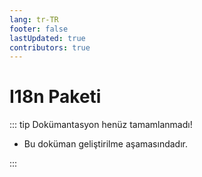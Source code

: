 ```yaml
---
lang: tr-TR
footer: false
lastUpdated: true
contributors: true
---
```


# I18n Paketi

::: tip Dokümantasyon henüz tamamlanmadı!

- Bu doküman geliştirilme aşamasındadır.

:::